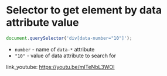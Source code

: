 # Selector to get element by data attribute value

```javascript
document.querySelector('div[data-number="10"]');
```

- `number` - name of ```data-*``` attribute
- `"10"` - value of data attribute to search for


link_youtube: https://youtu.be/mlTeNbL3WOI
